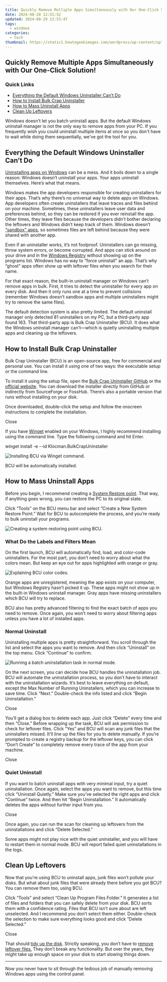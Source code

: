 ```yaml
---
title: Quickly Remove Multiple Apps Simultaneously with Our One-Click Solution!
date: 2024-08-28 12:51:52
updated: 2024-08-29 12:53:47
tags:
  - windows
categories:
  - tech
thumbnail: https://static1.howtogeekimages.com/wordpress/wp-content/uploads/2024/06/a-screen-showing-some-apps-on-windows-being-uninstalled.jpg
---
```


## Quickly Remove Multiple Apps Simultaneously with Our One-Click Solution!

### Quick Links

* [Everything the Default Windows Uninstaller Can’t Do](https://android-frp.techidaily.com/step-by-step-tutorial-how-to-bypass-samsung-galaxy-m34-5g-frp-by-drfone-android/)
* [How to Install Bulk Crap Uninstaller](https://facebook-video-footage.techidaily.com/the-income-impact-of-sharing-on-youtube-shorts-for-2024/)
* [How to Mass Uninstall Apps](https://tiktok-video-files.techidaily.com/new-boost-creativity-on-tiktok-top-10-free-edits-for-mac-users/)
* [Clean Up Leftovers](https://youtube-stream.techidaily.com/in-2024-step-by-step-crafting-youtube-content-in-sony-vegas/)

 Windows doesn’t let you batch uninstall apps. But the default Windows uninstall manager is not the only way to remove apps from your PC. If you frequently wish you could uninstall multiple items at once so you don't have to wait while doing them sequentially, we've got the tool for you. 

##  Everything the Default Windows Uninstaller Can’t Do

[Uninstalling apps on Windows](https://youtube-docs.techidaily.com/ed-in-2024-strategies-for-using-youtube-to-boost-classroom-engagement/) can be a mess. And it boils down to a single reason: Windows doesn’t uninstall your apps. Your apps uninstall themselves. Here’s what that means. 

 Windows makes the app developers responsible for creating uninstallers for their apps. That’s why there’s no universal way to delete apps on Windows. App developers often create uninstallers that leave traces and files behind on your machine. Sometimes, these uninstallers leave user data and preferences behind, so they can be restored if you ever reinstall the app. Other times, they leave files because the developers didn’t bother declaring the leftovers and Windows didn’t keep track of them. Windows doesn’t [“sandbox” apps](https://windows11.techidaily.com/unraveling-code-0x0001-complication-in-windows-11/), so sometimes files are left behind because they were shared with another app.

 Even if an uninstaller works, it’s not foolproof. Uninstallers can go missing, throw system errors, or become corrupted. And apps can stick around on your drive and in the [Windows Registry](https://facebook-record-videos.techidaily.com/new-economical-mic-options-for-youtube-vloggers-for-2024/) without showing up on the programs list. Windows has no way to “force uninstall” an app. That’s why “ghost” apps often show up with leftover files when you search for their name.

 For that exact reason, the built-in uninstall manager on Windows can’t remove apps in bulk. First, it tries to detect the uninstaller for every app on every disk. And then it only runs one at a time to prevent collisions (remember Windows doesn’t sandbox apps and multiple uninstallers might try to remove the same files).

 The default detection system is also pretty limited. The default uninstall manager only detected 81 uninstallers on my PC, but a third-party app found 163\. That third-party app is Bulk Crap Uninstaller (BCU). It does what the Windows uninstall manager can’t—which is quietly uninstalling multiple apps and cleaning up the leftovers.

##  How to Install Bulk Crap Uninstaller 

 Bulk Crap Uninstaller (BCU) is an open-source app, free for commercial and personal use. You can install it using one of two ways: the executable setup or the command line.

 To install it using the setup file, open the [Bulk Crap Uninstaller GitHub](https://github.com/Klocman/Bulk-Crap-Uninstaller) or the [official website](https://www.bcuninstaller.com/). You can download the installer directly from GitHub or indirectly from SourceForge or FossHub. There’s also a portable version that runs without installing on your disk.

 Once downloaded, double-click the setup and follow the onscreen instructions to complete the installation.

Close 

 If you have [Winget](https://activate-lock.techidaily.com/3-effective-ways-to-bypass-activation-lock-on-iphone-xs-by-drfone-ios/) enabled on your Windows, I highly recommend installing using the command line. Type the following command and hit Enter.

winget install -e --id Klocman.BulkCrapUninstaller

![Installing BCU via Winget command.](https://static1.howtogeekimages.com/wordpress/wp-content/uploads/2024/06/ksnip_20240615-152652.png) 

 BCU will be automatically installed.

##  How to Mass Uninstall Apps

 Before you begin, I recommend creating a [System Restore point](https://article-posts.techidaily.com/in-2024-proven-methods-to-infuse-engaging-dialogue-in-videos/). That way, if anything goes wrong, you can restore the PC to its original state.

 Click “Tools” on the BCU menu bar and select “Create a New System Restore Point.” Wait for BCU to autocomplete the process, and you’re ready to bulk uninstall your programs.

![Creating a system restoring point using BCU.](https://static1.howtogeekimages.com/wordpress/wp-content/uploads/2024/06/ksnip_20240613-120600.png) 

###  What Do the Labels and Filters Mean

 On the first launch, BCU will automatically find, load, and color-code uninstallers. For the most part, you don’t need to worry about what the colors mean. But keep an eye out for apps highlighted with orange or gray.

![Explaining BCU color codes.](https://static1.howtogeekimages.com/wordpress/wp-content/uploads/2024/06/ksnip_20240615-153022.png) 

 Orange apps are unregistered, meaning the app exists on your computer, but Windows Registry hasn’t picked it up. These apps might not show up in the built-in Windows uninstall manager. Gray apps have missing uninstallers which BCU will try to replace.

 BCU also has pretty advanced filtering to find the exact batch of apps you need to remove. Once again, you won’t need to worry about filtering apps unless you have a lot of installed apps.

###  Normal Uninstall

 Uninstalling multiple apps is pretty straightforward. You scroll through the list and select the apps you want to remove. And then click “Uninstall” on the top menu. Click “Continue” to confirm.

![Running a batch uninstallation task in normal mode.](https://static1.howtogeekimages.com/wordpress/wp-content/uploads/2024/06/ksnip_20240613-123445.png) 

 On the next screen, you can decide how BCU handles the uninstallation job. BCU will automate the uninstallation process, so you don’t have to interact with the uninstallation wizards. It’s best to leave everything on default, except the Max Number of Running Uninstallers, which you can increase to save time. Click “Next.” Double-check the info listed and click “Begin Uninstallation.”

Close 

 You’ll get a dialog box to delete each app. Just click “Delete” every time and then “Close.” Before wrapping up the task, BCU will ask permission to check for leftover files. Click “Yes” and BCU will scan any junk files that the uninstallers missed. It’ll line up the files for you to delete manually. If you’re prompted to create a registry backup for the leftover keys, you can click “Don’t Create” to completely remove every trace of the app from your machine.

Close 

###  Quiet Uninstall

 If you want to batch uninstall apps with very minimal input, try a quiet uninstallation. Once again, select the apps you want to remove, but this time click “Uninstall Quietly.” Make sure you’ve selected the right apps and click “Continue” twice. And then hit “Begin Uninstallation.” It automatically deletes the apps without further input from you.

Close 

 Once again, you can run the scan for cleaning up leftovers from the uninstallations and click “Delete Selected.”

 Some apps might not play nice with the quiet uninstaller, and you will have to restart them in normal mode. BCU will report failed quiet uninstallations in the logs.

##  Clean Up Leftovers

 Now that you’re using BCU to uninstall apps, junk files won’t pollute your disks. But what about junk files that were already there before you got BCU? You can remove them too, using BCU.

 Click “Tools” and select “Clean Up Program Files Folder.” It generates a list of files and folders that you can safely delete from your disk. BCU sorts them with a confidence rating. Files that BCU isn’t sure about are left unselected. And I recommend you don’t select them either. Double-check the selection to make sure everything looks good and click “Delete Selected.”

Close 

 That should [tidy up the disk](https://youtube-clips.techidaily.com/culinary-carousel-swirling-up-top-food-network-names-for-2024/). Strictly speaking, you don’t have to [remove leftover files.](https://on-screen-recording.techidaily.com/updated-street-smart-showdown-top-hand-to-hand-video-games-for-2024/) They don’t break any functionality. But over the years, they might take up enough space on your disk to start slowing things down.

---

 Now you never have to sit through the tedious job of manually removing Windows apps using the control panel.

<ins class="adsbygoogle"
     style="display:block"
     data-ad-format="autorelaxed"
     data-ad-client="ca-pub-7571918770474297"
     data-ad-slot="1223367746"></ins>



<ins class="adsbygoogle"
     style="display:block"
     data-ad-client="ca-pub-7571918770474297"
     data-ad-slot="8358498916"
     data-ad-format="auto"
     data-full-width-responsive="true"></ins>
